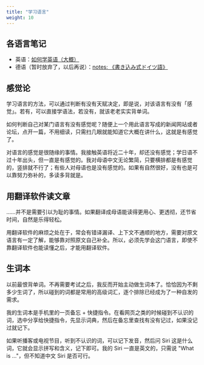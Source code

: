 ```yaml
---
title: "学习语言"
weight: 10
---
```


## 各语言笔记

- 英语：[如何学英语（大概）](https://blog.loikein.one/posts/2022-10-31-how-i-learn-english/)
- 德语（暂时放弃了，以后再说）：[notes: 《書き込み式ドイツ語》](https://gist.github.com/loikein/bbb39565124575af24533b897c7483e7)

## 感觉论

学习语言的方法，可以通过判断有没有天赋决定，即是说，对该语言有没有「感觉」。若有，可以直接学语法，若没有，就该老老实实背单词。

如何判断自己对某门语言有没有感觉呢？随便上一个用此语言写成的新闻网站或者论坛，点开一篇，不用细读，只需扫几眼就能知道它大概在讲什么，这就是有感觉了。

对语言的感觉是很随缘的事情。我接触英语将近二十年，却还没有感觉；学日语不过十年出头，但一直是有感觉的。我对母语中文无论繁简，只要横排都是有感觉的，竖排就不行了；有些人对母语也是没有感觉的。如果有自然很好，没有也是可以靠努力弥补的，多读多背就是。

## 用翻译软件读文章

……并不是需要引以为耻的事情。如果翻译成母语能读得更用心、更透彻，还节省时间，自然是乐得轻松。

用翻译软件的麻烦之处在于，常会有错译漏译、上下文不通顺的地方，需要对原文语言有一定了解，能够靠对照原文自己补全。所以，必须先学会这门语言，即使不靠翻译软件也能读懂之后，才能用翻译软件。

## 生词本

以前最恨背单词。不再需要考试之后，我反而开始主动做生词本了。恰恰因为不剩多少生词了，所以碰到的词都是常用的高级词汇，逐个排除已经成为了一种自发的需求。

我的生词本是手机里的一页备忘 + 快捷指令。在看网页之类的时候碰到不认识的词，选中分享给快捷指令，先显示词典，然后在备忘里查找有没有记过，如果没记过就记下。

如果听播客或电视节目，听到不认识的词，可以记下发音，然后问 Siri 这是什么词，它就会显示拼写和含义，记下即可。我的 Siri 一直是英文的，只需说 "What is …"，但不知道中文 Siri 是否可行。

